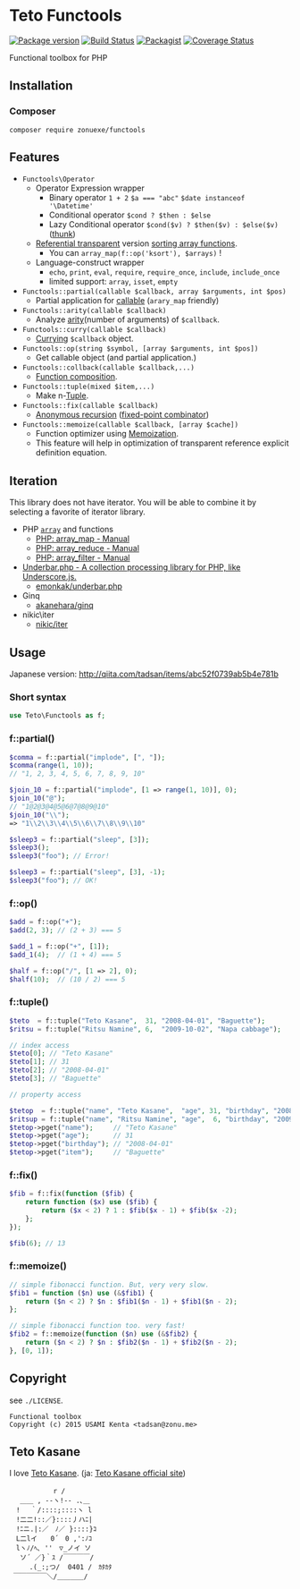 Teto Functools
==============

[![Package version](http://img.shields.io/packagist/v/zonuexe/functools.svg?style=flat)](https://packagist.org/packages/zonuexe/functools)
[![Build Status](https://travis-ci.org/zonuexe/php-functools.svg?branch=master)](https://travis-ci.org/zonuexe/php-functools)
[![Packagist](http://img.shields.io/packagist/dt/zonuexe/functools.svg?style=flat)](https://packagist.org/packages/zonuexe/functools)
[![Coverage Status](https://coveralls.io/repos/zonuexe/php-functools/badge.svg)](https://coveralls.io/r/zonuexe/php-functools)

Functional toolbox for PHP

Installation
------------

### Composer

```
composer require zonuexe/functools
```

Features
--------

* `Functools\Operator`
  * Operator Expression wrapper
    * Binary operator `1 + 2` `$a === "abc"` `$date instanceof '\Datetime'`
    * Conditional operator `$cond ? $then : $else`
    * Lazy Conditional operator `$cond($v) ? $then($v) : $else($v)` ([thunk](http://en.wikipedia.org/wiki/Thunk))
  * [Referential transparent](http://en.wikipedia.org/wiki/Referential_transparency_%28computer_science%29) version [sorting array functions](http://php.net/manual/array.sorting.php).
    * You can `array_map(f::op('ksort'), $arrays)` !
  * Language-construct wrapper
    * `echo`, `print`, `eval`, `require`, `require_once`, `include`, `include_once`
    * limited support: `array`, `isset`, `empty`
* `Functools::partial(callable $callback, array $arguments, int $pos)`
  * Partial application for [callable](http://php.net/manual/language.types.callable.php) (`arary_map` friendly)
* `Functools::arity(callable $callback)`
  * Analyze [arity](http://en.wikipedia.org/wiki/Arity)(number of arguments) of `$callback`.
* `Functools::curry(callable $callback)`
  * [Currying](http://en.wikipedia.org/wiki/Currying) `$callback` object.
* `Functools::op(string $symbol, [array $arguments, int $pos])`
  * Get callable object (and partial application.)
* `Functools::collback(callable $callback,...)`
  * [Function composition](http://en.wikipedia.org/wiki/Function_composition_%28computer_science%29).
* `Functools::tuple(mixed $item,...)`
  * Make n-[Tuple](http://en.wikipedia.org/wiki/Tuple).
* `Functools::fix(callable $callback)`
  * [Anonymous recursion](http://en.wikipedia.org/wiki/Anonymous_recursion) ([fixed-point combinator](http://en.wikipedia.org/wiki/Fixed-point_combinator))
* `Functools::memoize(callable $callback, [array $cache])`
  * Function optimizer using [Memoization](https://en.wikipedia.org/wiki/Memoization).
  * This feature will help in optimization of transparent reference explicit definition equation.

Iteration
---------

This library does not have iterator. You will be able to combine it by selecting a favorite of iterator library.

* PHP [`array`](http://php.net/manual/language.types.array.php) and functions
  * [PHP: array_map - Manual](http://php.net/manual/function.array-map.php)
  * [PHP: array_reduce - Manual](http://php.net/manual/function.array-reduce.php)
  * [PHP: array_filter - Manual](http://php.net/manual/function.array-filter.php)
* [Underbar.php - A collection processing library for PHP, like Underscore.js.](http://emonkak.github.io/underbar.php/)
  * [emonkak/underbar.php](https://github.com/emonkak/underbar.php)
* Ginq
  * [akanehara/ginq](https://github.com/akanehara/ginq)
* nikic\iter
  * [nikic/iter](https://github.com/nikic/iter)

Usage
-----

Japanese version: http://qiita.com/tadsan/items/abc52f0739ab5b4e781b

### Short syntax

```php
use Teto\Functools as f;
```

### f::partial()

```php
$comma = f::partial("implode", [", "]);
$comma(range(1, 10));
// "1, 2, 3, 4, 5, 6, 7, 8, 9, 10"

$join_10 = f::partial("implode", [1 => range(1, 10)], 0);
$join_10("@");
// "1@2@3@4@5@6@7@8@9@10"
$join_10("\\");
=> "1\\2\\3\\4\\5\\6\\7\\8\\9\\10"

$sleep3 = f::partial("sleep", [3]);
$sleep3();
$sleep3("foo"); // Error!

$sleep3 = f::partial("sleep", [3], -1);
$sleep3("foo"); // OK!
```

### f::op()

```php
$add = f::op("+");
$add(2, 3); // (2 + 3) === 5

$add_1 = f::op("+", [1]);
$add_1(4);  // (1 + 4) === 5

$half = f::op("/", [1 => 2], 0);
$half(10);  // (10 / 2) === 5
```

### f::tuple()

```php
$teto  = f::tuple("Teto Kasane",  31, "2008-04-01", "Baguette");
$ritsu = f::tuple("Ritsu Namine", 6,  "2009-10-02", "Napa cabbage");

// index access
$teto[0]; // "Teto Kasane"
$teto[1]; // 31
$teto[2]; // "2008-04-01"
$teto[3]; // "Baguette"

// property access

$tetop  = f::tuple("name", "Teto Kasane",  "age", 31, "birthday", "2008-04-01", "item", "Baguette");
$ritsup = f::tuple("name", "Ritsu Namine", "age",  6, "birthday", "2009-10-02", "item", "Napa cabbage");
$tetop->pget("name");     // "Teto Kasane"
$tetop->pget("age");      // 31
$tetop->pget("birthday"); // "2008-04-01"
$tetop->pget("item");     // "Baguette"
```

### f::fix()

```php
$fib = f::fix(function ($fib) {
    return function ($x) use ($fib) {
        return ($x < 2) ? 1 : $fib($x - 1) + $fib($x -2);
    };
});

$fib(6); // 13
```

### f::memoize()

```php
// simple fibonacci function. But, very very slow.
$fib1 = function ($n) use (&$fib1) {
    return ($n < 2) ? $n : $fib1($n - 1) + $fib1($n - 2);
};

// simple fibonacci function too. very fast!
$fib2 = f::memoize(function ($n) use (&$fib2) {
    return ($n < 2) ? $n : $fib2($n - 1) + $fib2($n - 2);
}, [0, 1]);
```

Copyright
---------

see `./LICENSE`.

    Functional toolbox
    Copyright (c) 2015 USAMI Kenta <tadsan@zonu.me>

Teto Kasane
-----------

I love [Teto Kasane](http://utau.wikia.com/wiki/Teto_Kasane). (ja: [Teto Kasane official site](http://kasaneteto.jp/))

```
　　　　　 　r /
　 ＿＿ , --ヽ!-- .､＿
　! 　｀/::::;::::ヽ l
　!二二!::／}::::丿ハﾆ|
　!ﾆニ.|:／　ﾉ／ }::::}ｺ
　L二lイ　　0´　0 ,':ﾉｺ
　lヽﾉ/ﾍ､ ''　▽_ノイ ソ
 　ソ´ ／}｀ｽ /￣￣￣￣/
　　　.(_:;つ/  0401 /　ｶﾀｶﾀ
 ￣￣￣￣￣＼/＿＿＿＿/
```
